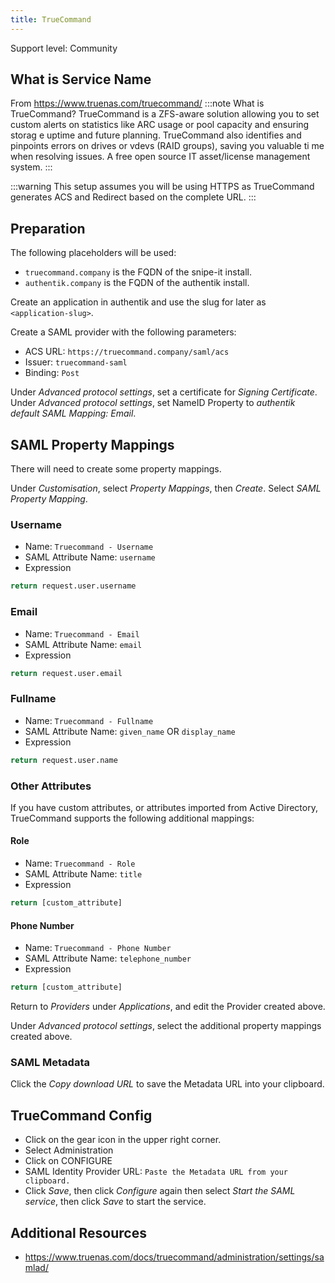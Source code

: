```yaml
---
title: TrueCommand
---
```


<span class="badge badge--secondary">Support level: Community</span>

## What is Service Name

From https://www.truenas.com/truecommand/
:::note
What is TrueCommand?
TrueCommand is a ZFS-aware solution allowing you to set custom alerts on statistics like ARC usage or pool capacity and ensuring storag
e uptime and future planning. TrueCommand also identifies and pinpoints errors on drives or vdevs (RAID groups), saving you valuable ti
me when resolving issues.
A free open source IT asset/license management system.
:::

:::warning
This setup assumes you will be using HTTPS as TrueCommand generates ACS and Redirect based on the complete URL.
:::

## Preparation

The following placeholders will be used:

-   `truecommand.company` is the FQDN of the snipe-it install.
-   `authentik.company` is the FQDN of the authentik install.

Create an application in authentik and use the slug for later as `<application-slug>`.

Create a SAML provider with the following parameters:

-   ACS URL: `https://truecommand.company/saml/acs`
-   Issuer: `truecommand-saml`
-   Binding: `Post`

Under _Advanced protocol settings_, set a certificate for _Signing Certificate_.
Under _Advanced protocol settings_, set NameID Property to _authentik default SAML Mapping: Email_.

## SAML Property Mappings
There will need to create some property mappings.

Under _Customisation_, select _Property Mappings_, then _Create_. Select _SAML Property Mapping_.

### Username

-   Name: `Truecommand - Username`
-   SAML Attribute Name: `username`
-   Expression

```python
return request.user.username
```

### Email

-   Name: `Truecommand - Email`
-   SAML Attribute Name: `email`
-   Expression

```python
return request.user.email
```

### Fullname

-   Name: `Truecommand - Fullname`
-   SAML Attribute Name: `given_name` OR `display_name`
-   Expression

```python
return request.user.name
```

### Other Attributes

If you have custom attributes, or attributes imported from Active Directory, TrueCommand supports the following additional mappings:

#### Role

-   Name: `Truecommand - Role`
-   SAML Attribute Name: `title`
-   Expression

```python
return [custom_attribute]
```

#### Phone Number

-   Name: `Truecommand - Phone Number`
-   SAML Attribute Name: `telephone_number`
-   Expression

```python
return [custom_attribute]
```

Return to _Providers_ under _Applications_, and edit the Provider created above.

Under _Advanced protocol settings_, select the additional property mappings created above.

### SAML Metadata

Click the _Copy download URL_ to save the Metadata URL into your clipboard.

## TrueCommand Config

-   Click on the gear icon in the upper right corner.
-   Select Administration
-   Click on CONFIGURE
-   SAML Identity Provider URL: `Paste the Metadata URL from your clipboard.`
-   Click _Save_, then click _Configure_ again then select _Start the SAML service_, then click _Save_ to start the service.

## Additional Resources

-   https://www.truenas.com/docs/truecommand/administration/settings/samlad/
